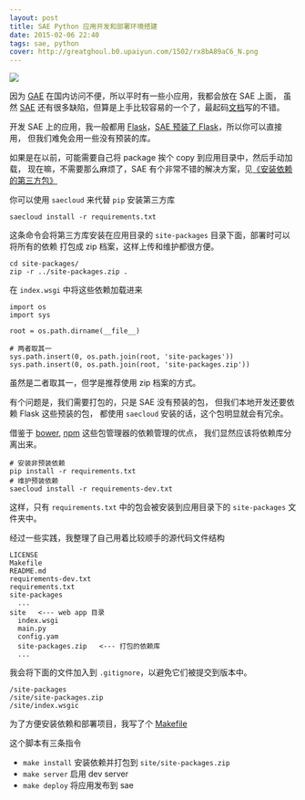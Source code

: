 ```yaml
---
layout: post
title: SAE Python 应用开发和部署环境搭建
date: 2015-02-06 22:40
tags: sae, python
cover: http://greatghoul.b0.upaiyun.com/1502/rx8bA89aC6_N.png
---
```


![](http://greatghoul.b0.upaiyun.com/1502/rx8bA89aC6_N.png)

因为 [GAE] 在国内访问不便，所以平时有一些小应用，我都会放在 SAE 上面，
虽然 [SAE] 还有很多缺陷，但算是上手比较容易的一个了，最起码[文档][1]写的不错。

开发 SAE 上的应用，我一般都用 [Flask]，[SAE 预装了 Flask][2]，所以你可以直接用，
但我们难免会用一些没有预装的库。

如果是在以前，可能需要自己将 package 挨个 copy 到应用目录中，然后手动加载，
现在嘛，不需要那么麻烦了，SAE 有个非常不错的解决方案，见[《安装依赖的第三方包》][3]

你可以使用 `saecloud` 来代替 `pip` 安装第三方库

    saecloud install -r requirements.txt

这条命令会将第三方库安装在应用目录的 `site-packages` 目录下面，部署时可以将所有的依赖
打包成 zip 档案，这样上传和维护都很方便。

    cd site-packages/
    zip -r ../site-packages.zip .

在 `index.wsgi` 中将这些依赖加载进来

    import os
    import sys

    root = os.path.dirname(__file__)

    # 两者取其一
    sys.path.insert(0, os.path.join(root, 'site-packages'))
    sys.path.insert(0, os.path.join(root, 'site-packages.zip'))

虽然是二者取其一，但学是推荐使用 zip 档案的方式。

有个问题是，我们需要打包的，只是 SAE 没有预装的包，
但我们本地开发还要依赖 Flask 这些预装的包，
都使用 `saecloud` 安装的话，这个包明显就会有冗余。

借鉴于 [bower], [npm] 这些包管理器的依赖管理的优点，
我们显然应该将依赖库分离出来。

    # 安装非预装依赖
    pip install -r requirements.txt
    # 维护预装依赖
    saecloud install -r requirements-dev.txt

这样，只有 `requirements.txt` 中的包会被安装到应用目录下的
`site-packages` 文件夹中。

经过一些实践，我整理了自己用着比较顺手的源代码文件结构

    LICENSE
    Makefile
    README.md
    requirements-dev.txt
    requirements.txt
    site-packages
      ...
    site   <--- web app 目录
      index.wsgi
      main.py
      config.yam
      site-packages.zip   <--- 打包的依赖库
      ...

我会将下面的文件加入到 `.gitignore`，以避免它们被提交到版本中。

    /site-packages
    /site/site-packages.zip
    /site/index.wsgic

为了方便安装依赖和部署项目，我写了个 [Makefile][4]

<script src="https://gist.github.com/greatghoul/6cc39bdf530c4f29c166.js"></script>

这个脚本有三条指令

- `make install`  安装依赖并打包到 `site/site-packages.zip`
- `make server`   启用 dev server
- `make deploy`   将应用发布到 sae


[GAE]: https://cloud.google.com/appengine/
[SAE]: http://sae.sina.com.cn/
[Flask]: http://flask.pocoo.org/
[bower]: http://bower.io/
[npm]: https://www.npmjs.com/

[1]: http://sae.sina.com.cn/doc/python/
[2]: http://sae.sina.com.cn/doc/python/runtime.html#id7
[3]: http://sae.sina.com.cn/doc/python/tools.html#howto-use-saecloud-install
[4]: https://gist.github.com/greatghoul/6cc39bdf530c4f29c166